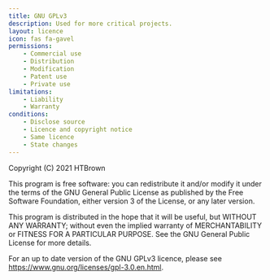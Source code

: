```yaml
---
title: GNU GPLv3
description: Used for more critical projects.
layout: licence
icon: fas fa-gavel
permissions:
    - Commercial use
    - Distribution
    - Modification
    - Patent use
    - Private use
limitations:
    - Liability
    - Warranty
conditions:
    - Disclose source
    - Licence and copyright notice
    - Same licence
    - State changes
---
```


Copyright (C) 2021 HTBrown

This program is free software: you can redistribute it and/or modify
it under the terms of the GNU General Public License as published by
the Free Software Foundation, either version 3 of the License, or
any later version.

This program is distributed in the hope that it will be useful,
but WITHOUT ANY WARRANTY; without even the implied warranty of
MERCHANTABILITY or FITNESS FOR A PARTICULAR PURPOSE.  See the
GNU General Public License for more details.

For an up to date version of the GNU GPLv3 licence, please see <https://www.gnu.org/licenses/gpl-3.0.en.html>.
